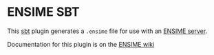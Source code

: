 # ENSIME SBT

This [sbt](http://github.com/sbt/sbt) plugin generates a `.ensime` file for use with an [ENSIME server](http://github.com/ensime/ensime-server).

Documentation for this plugin is on the [ENSIME wiki](https://github.com/ensime/ensime-emacs/wiki/Quick-Start-Guide#installing-the-ensime-sbt-plugin)
